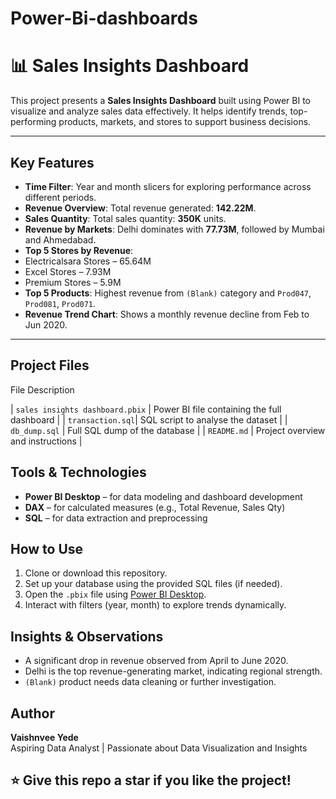 # Power-Bi-dashboards

# 📊 Sales Insights Dashboard

This project presents a **Sales Insights Dashboard** built using Power BI to visualize and analyze sales data effectively. It helps identify trends, top-performing products, markets, and stores to support business decisions.


---

##  Key Features

-  **Time Filter**: Year and month slicers for exploring performance across different periods.
-  **Revenue Overview**: Total revenue generated: **142.22M**.
-  **Sales Quantity**: Total sales quantity: **350K** units.
-  **Revenue by Markets**: Delhi dominates with **77.73M**, followed by Mumbai and Ahmedabad.
-  **Top 5 Stores by Revenue**:
  - Electricalsara Stores – 65.64M
  - Excel Stores – 7.93M
  - Premium Stores – 5.9M
-  **Top 5 Products**: Highest revenue from `(Blank)` category and `Prod047`, `Prod081`, `Prod071`.
-  **Revenue Trend Chart**: Shows a monthly revenue decline from Feb to Jun 2020.

---

## Project Files

 File  Description 

| `sales insights dashboard.pbix` | Power BI file containing the full dashboard |
| `transaction.sql`| SQL script to analyse the dataset |
| `db_dump.sql` | Full SQL dump of the database |
| `README.md` | Project overview and instructions |



##  Tools & Technologies

- **Power BI Desktop** – for data modeling and dashboard development
- **DAX** – for calculated measures (e.g., Total Revenue, Sales Qty)
- **SQL** – for data extraction and preprocessing


##  How to Use

1. Clone or download this repository.
2. Set up your database using the provided SQL files (if needed).
3. Open the `.pbix` file using [Power BI Desktop](https://powerbi.microsoft.com/desktop/).
4. Interact with filters (year, month) to explore trends dynamically.



##  Insights & Observations

-  A significant drop in revenue observed from April to June 2020.
-  Delhi is the top revenue-generating market, indicating regional strength.
-  `(Blank)` product needs data cleaning or further investigation.



##  Author

**Vaishnvee Yede**  
Aspiring Data Analyst | Passionate about Data Visualization and Insights  




## ⭐️ Give this repo a star if you like the project!
